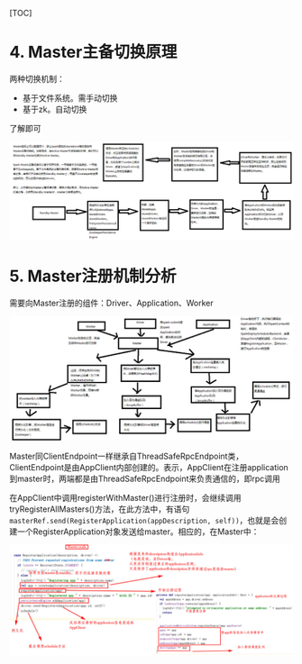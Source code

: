 [TOC]

# 4. Master主备切换原理

两种切换机制：

- 基于文件系统。需手动切换
- 基于zk。自动切换

了解即可

![](4-1.jpg)

# 5. Master注册机制分析

需要向Master注册的组件：Driver、Application、Worker

![](5-1.jpg)

Master同ClientEndpoint一样继承自ThreadSafeRpcEndpoint类，ClientEndpoint是由AppClient内部创建的。表示，AppClient在注册application到master时，两端都是由ThreadSafeRpcEndpoint来负责通信的，即rpc调用



在AppClient中调用registerWithMaster()进行注册时，会继续调用tryRegisterAllMasters()方法，在此方法中，有语句`masterRef.send(RegisterApplication(appDescription, self))`，也就是会创建一个RegisterApplication对象发送给master。相应的，在Master中：

![](5-2.jpg)

